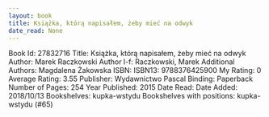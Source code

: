 ```yaml
---
layout: book
title: Książka, którą napisałem, żeby mieć na odwyk
date_read: None
---
```


Book Id: 27832716
Title: Książka, którą napisałem, żeby mieć na odwyk
Author: Marek Raczkowski
Author l-f: Raczkowski, Marek
Additional Authors: Magdalena Żakowska
ISBN: 
ISBN13: 9788376425900
My Rating: 0
Average Rating: 3.55
Publisher: Wydawnictwo Pascal
Binding: Paperback
Number of Pages: 254
Year Published: 2015
Date Read: 
Date Added: 2018/10/13
Bookshelves: kupka-wstydu
Bookshelves with positions: kupka-wstydu (#65)

